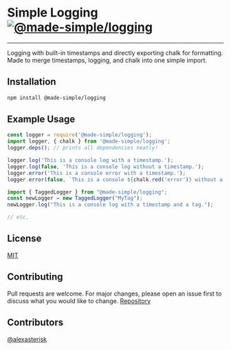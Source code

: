 # Simple Logging [![@made-simple/logging](https://github.com/npm-made-simple/logging/actions/workflows/publish.yml/badge.svg)](https://github.com/npm-made-simple/logging/actions/workflows/publish.yml)

---

Logging with built-in timestamps and directly exporting chalk for formatting. Made to merge timestamps, logging, and chalk into one simple import.

## Installation

```bash
npm install @made-simple/logging
```

## Example Usage

```typescript
const logger = require('@made-simple/logging');
import logger, { chalk } from '@made-simple/logging';
logger.deps(); // prints all dependencies neatly!

logger.log('This is a console log with a timestamp.');
logger.log(false, 'This is a console log without a timestamp.');
logger.error('This is a console error with a timestamp.');
logger.error(false, `This is a console ${chalk.red('error')} without a timestamp and red text.`);

import { TaggedLogger } from "@made-simple/logging";
const newLogger = new TaggedLogger("MyTag");
newLogger.log("This is a console log with a timestamp and a tag.");

// etc.
```

## License

[MIT](https://choosealicense.com/licenses/mit/)

## Contributing

Pull requests are welcome. For major changes, please open an issue first to discuss what you would like to change. [Repository](https://github.cmo/npm-made-simple/logging)

## Contributors

[@alexasterisk](https://github.com/alexasterisk)
